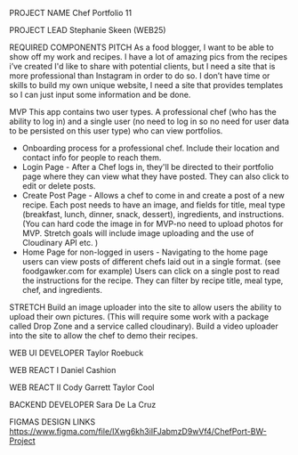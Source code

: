PROJECT NAME
Chef Portfolio 11

PROJECT LEAD
Stephanie Skeen (WEB25)

REQUIRED COMPONENTS
PITCH
As a food blogger, I want to be able to show off my work and recipes. I have a lot of amazing pics from the recipes i’ve created I'd like to share with potential clients, but I need a site that is more professional than Instagram in order to do so. I don’t have time or skills to build my own unique website, I need a site that provides templates so I can just input some information and be done.

MVP
This app contains two user types. A professional chef (who has the ability to log in) and a single user (no need to log in so no need for user data to be persisted on this user type) who can view portfolios.
- Onboarding process for a professional chef. Include their location and contact info for people to reach them.
- Login Page - After a Chef logs in, they'll be directed to their portfolio page where they can view what they have posted. They can also click to edit or delete posts.
- Create Post Page - Allows a chef to come in and create a post of a new recipe. Each post needs to have an image, and fields for title, meal type (breakfast, lunch, dinner, snack, dessert), ingredients, and instructions.  (You can hard code the image in for MVP-no need to upload photos for MVP. Stretch goals will include image uploading and the use of Cloudinary API etc. )
- Home Page for non-logged in users - Navigating to the home page users can view posts of different chefs laid out in a single format. (see foodgawker.com for example) Users can click on a single post to read the instructions for the recipe. They can filter by recipe title, meal type,  chef, and ingredients.

STRETCH
Build an image uploader into the site to allow users the ability to upload their own pictures. (This will require some work with a package called Drop Zone and a service called cloudinary). Build a video uploader into the site to allow the chef to demo their recipes. 

WEB UI DEVELOPER
Taylor Roebuck

WEB REACT I
Daniel Cashion

WEB REACT II
Cody Garrett
Taylor Cool

BACKEND DEVELOPER
Sara De La Cruz

FIGMAS DESIGN LINKS
https://www.figma.com/file/IXwg6kh3iIFJabmzD9wVf4/ChefPort-BW-Project